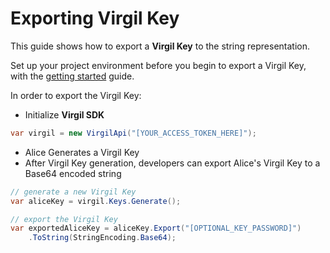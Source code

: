 # Exporting Virgil Key


This guide shows how to export a **Virgil Key** to the string representation.

Set up your project environment before you begin to export a Virgil Key, with the [getting started](/documentation/guides/configuration/client.md) guide.

In order to export the Virgil Key:

- Initialize **Virgil SDK**

```cs
var virgil = new VirgilApi("[YOUR_ACCESS_TOKEN_HERE]");
```

- Alice Generates a Virgil Key
- After Virgil Key generation, developers can export Alice's Virgil Key to a Base64 encoded string

```cs
// generate a new Virgil Key
var aliceKey = virgil.Keys.Generate();

// export the Virgil Key
var exportedAliceKey = aliceKey.Export("[OPTIONAL_KEY_PASSWORD]")
    .ToString(StringEncoding.Base64);
```
